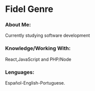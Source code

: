 <html>		

 <tittle> 
 <h1>
	 Fidel Genre
 </h1> 
 </tittle> 

<h3>
About Me:
</h3>

<body>
	
<p>
Currently studying software development
</p>

<h3>
Knowledge/Working With:
</h3>

<P>	
React,JavaScript and PHP/Node
</P>

<h3>
Lenguages:
</h3>

<P>
Español-English-Portuguese.
</p>

</body>
</html>
